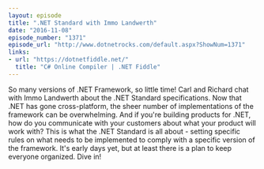 ```yaml
---
layout: episode
title: ".NET Standard with Immo Landwerth"
date: "2016-11-08"
episode_number: "1371"
episode_url: "http://www.dotnetrocks.com/default.aspx?ShowNum=1371"
links:
- url: "https://dotnetfiddle.net/"
  title: "C# Online Compiler | .NET Fiddle"
---
```


So many versions of .NET Framework, so little time! Carl and Richard chat with Immo Landwerth about the .NET Standard specifications. Now that .NET has gone cross-platform, the sheer number of implementations of the framework can be overwhelming. And if you're building products for .NET, how do you communicate with your customers about what your product will work with? This is what the .NET Standard is all about - setting specific rules on what needs to be implemented to comply with a specific version of the framework. It's early days yet, but at least there is a plan to keep everyone organized. Dive in!
